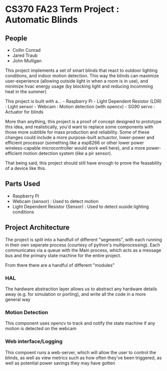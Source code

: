 # CS370 FA23 Term Project : Automatic Blinds

## People
 - Collin Conrad
 - Jared Traub
 - John Mulligan

This project implements a set of smart blinds that react to outdoor lighting
conditions, and indoor motion detection. This way the blinds can maximize
user-experience (allowing outside light in when a room is in use), and minimize
hvac energy usage (by blocking light and reducing incomming heat in the summer)

This project is built with a...
	- Raspberry Pi
	- Light Dependent Resistor (LDR) : Light sensor
	- Webcam : Motion detection (with opencv)
	- SG90 servo : Actuator for blinds

More than anything, this project is a proof of concept designed to prototype
this idea, and realistically, you'd want to replace some components with those
more subtible for mass production and reliability. Some of these changes could
include a more purpose-built actuactor, lower-power and efficient processor
(something like a esp8266 or other lower power wireless-capable microcontroller
would work well here), and a more power-efficient motion detection system (like
a pir sensor).

That being said, this project should still have enough to prove the feasability
of a device like this.

## Parts Used
 - Raspberry Pi
 - Webcam (sensor) : Used to detect motion
 - Light Dependent Resistor (Sensor) : Used to detect ouside lighting conditions

## Project Architecture

The project is split into a handfull of different "segments", with each running in
their own seperate process (courtesy of python's multiprocessing). Each communicates
via a queue with the Main process, which acts as a message bus and the primary state
machine for the entire project.

From there there are a handful of different "modules"

### HAL

The hardware abstraction layer allows us to abstract any hardware details away (e.g.
for simulation or porting), and write all the code in a more general way

### Motion Detection

This component uses opencv to track and notify the state machine if any motion is
detected on the webcam

### Web interface/Logging

This compoent runs a web-server, which will allow the user to control the blinds, as
well as view metrics such as how often they've been triggered, as well as potential
power savings they may have gotten
